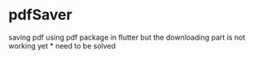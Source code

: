 # pdfSaver
saving pdf using pdf package in flutter but the downloading part is not working yet * need to be solved
